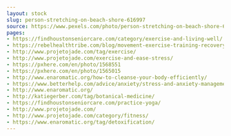 ```yaml
---
layout: stock
slug: person-stretching-on-beach-shore-616997
source: https://www.pexels.com/photo/person-stretching-on-beach-shore-616997/
pages:
- https://findhoustonseniorcare.com/category/exercise-and-living-well/
- https://rebelhealthtribe.com/blog/movement-exercise-training-recovery/
- http://www.projetojade.com/tag/exercise/
- http://www.projetojade.com/exercise-and-ease-stress/
- https://pxhere.com/en/photo/1568551
- https://pxhere.com/en/photo/1565015
- http://www.enaromatic.org/how-to-cleanse-your-body-efficiently/
- https://www.betterhelp.com/advice/anxiety/stress-and-anxiety-management-techniques/
- http://www.enaromatic.org/
- http://katiegerber.com/tag/botanical-medicine/
- https://findhoustonseniorcare.com/practice-yoga/
- http://www.projetojade.com/
- http://www.projetojade.com/category/fitness/
- https://www.enaromatic.org/tag/detoxification/
---
```

